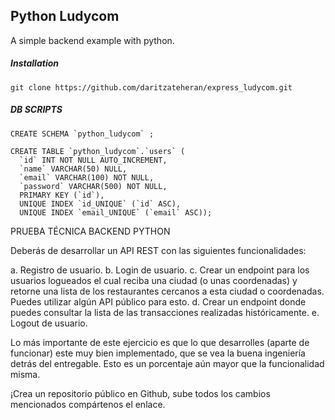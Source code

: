 ## Python Ludycom
A simple backend example with python.

##### Installation

```
git clone https://github.com/daritzateheran/express_ludycom.git
```
##### DB SCRIPTS
```
CREATE SCHEMA `python_ludycom` ;

CREATE TABLE `python_ludycom`.`users` (
  `id` INT NOT NULL AUTO_INCREMENT,
  `name` VARCHAR(50) NULL,
  `email` VARCHAR(100) NOT NULL,
  `password` VARCHAR(500) NOT NULL,
  PRIMARY KEY (`id`),
  UNIQUE INDEX `id_UNIQUE` (`id` ASC),
  UNIQUE INDEX `email_UNIQUE` (`email` ASC));

```

PRUEBA TÉCNICA BACKEND PYTHON


Deberás de desarrollar un API REST con las siguientes
funcionalidades:


a. Registro de usuario.
b. Login de usuario.
c. Crear un endpoint para los usuarios logueados el cual reciba
una ciudad (o unas coordenadas) y retorne una lista de los
restaurantes cercanos a esta ciudad o coordenadas. Puedes
utilizar algún API público para esto.
d. Crear un endpoint donde puedes consultar la lista de las
transacciones realizadas históricamente.
e. Logout de usuario.


Lo más importante de este ejercicio es que lo que desarrolles (aparte de
funcionar) este muy bien implementado, que se vea la buena ingeniería
detrás del entregable. Esto es un porcentaje aún mayor que la
funcionalidad misma.

¡Crea un repositorio público en Github, sube todos los cambios
mencionados compártenos el enlace.